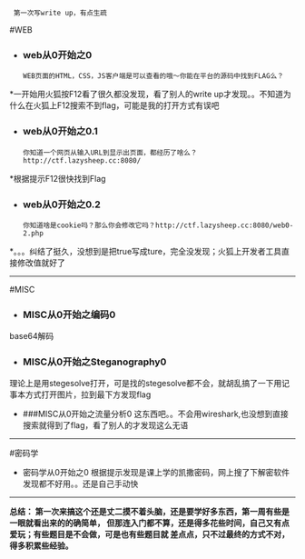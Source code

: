      第一次写write up，有点生疏
#WEB

* ### web从0开始之0
      WEB页面的HTML，CSS，JS客户端是可以查看的哦～你能在平台的源码中找到FLAG么？
*一开始用火狐按F12看了很久都没发现，看了别人的write up才发现。。不知道为什么在火狐上F12搜索不到flag，可能是我的打开方式有误吧

* ### web从0开始之0.1
      你知道一个网页从输入URL到显示出页面，都经历了啥么？http://ctf.lazysheep.cc:8080/
*根据提示F12很快找到Flag

* ### web从0开始之0.2
      你知道啥是cookie吗？那么你会修改它吗？http://ctf.lazysheep.cc:8080/web0-2.php
*。。。纠结了挺久，没想到是把true写成ture，完全没发现；火狐上开发者工具直接修改值就好了

---

#MISC

* ### MISC从0开始之编码0
base64解码
      
* ### MISC从0开始之Steganography0
理论上是用stegesolve打开，可是找的stegesolve都不会，就胡乱搞了一下用记事本方式打开图片，拉到最下方发现flag

* ###MISC从0开始之流量分析0
这东西吧。。不会用wireshark,也没想到直接搜索就得到了flag，看了别人的才发现这么无语

---

#密码学

*  密码学从0开始之0
根据提示发现是课上学的凯撒密码，网上搜了下解密软件发现都不好用。。还是自己手动快

---

**总结：
第一次来搞这个还是丈二摸不着头脑，还是要学好多东西，第一周有些是一眼就看出来的的确简单，
但那连入门都不算，还是得多花些时间，自己又有点爱玩；有些题目是不会做，可是也有些题目就
差点点，只不过最终的方式不对，得多积累些经验。**

      
